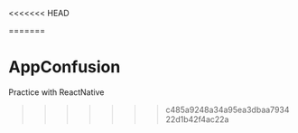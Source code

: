 <<<<<<< HEAD

=======
# AppConfusion
Practice with ReactNative
>>>>>>> c485a9248a34a95ea3dbaa793422d1b42f4ac22a
